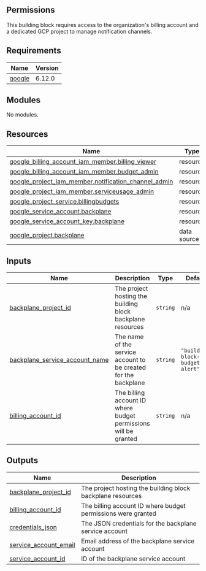 ## Permissions

This building block requires access to the organization's billing account and a dedicated GCP project to manage notification channels.

<!-- BEGIN_TF_DOCS -->
## Requirements

| Name | Version |
|------|---------|
| <a name="requirement_google"></a> [google](#requirement\_google) | 6.12.0 |

## Modules

No modules.

## Resources

| Name | Type |
|------|------|
| [google_billing_account_iam_member.billing_viewer](https://registry.terraform.io/providers/hashicorp/google/6.12.0/docs/resources/billing_account_iam_member) | resource |
| [google_billing_account_iam_member.budget_admin](https://registry.terraform.io/providers/hashicorp/google/6.12.0/docs/resources/billing_account_iam_member) | resource |
| [google_project_iam_member.notification_channel_admin](https://registry.terraform.io/providers/hashicorp/google/6.12.0/docs/resources/project_iam_member) | resource |
| [google_project_iam_member.serviceusage_admin](https://registry.terraform.io/providers/hashicorp/google/6.12.0/docs/resources/project_iam_member) | resource |
| [google_project_service.billingbudgets](https://registry.terraform.io/providers/hashicorp/google/6.12.0/docs/resources/project_service) | resource |
| [google_service_account.backplane](https://registry.terraform.io/providers/hashicorp/google/6.12.0/docs/resources/service_account) | resource |
| [google_service_account_key.backplane](https://registry.terraform.io/providers/hashicorp/google/6.12.0/docs/resources/service_account_key) | resource |
| [google_project.backplane](https://registry.terraform.io/providers/hashicorp/google/6.12.0/docs/data-sources/project) | data source |

## Inputs

| Name | Description | Type | Default | Required |
|------|-------------|------|---------|:--------:|
| <a name="input_backplane_project_id"></a> [backplane\_project\_id](#input\_backplane\_project\_id) | The project hosting the building block backplane resources | `string` | n/a | yes |
| <a name="input_backplane_service_account_name"></a> [backplane\_service\_account\_name](#input\_backplane\_service\_account\_name) | The name of the service account to be created for the backplane | `string` | `"building-block-budget-alert"` | no |
| <a name="input_billing_account_id"></a> [billing\_account\_id](#input\_billing\_account\_id) | The billing account ID where budget permissions will be granted | `string` | n/a | yes |

## Outputs

| Name | Description |
|------|-------------|
| <a name="output_backplane_project_id"></a> [backplane\_project\_id](#output\_backplane\_project\_id) | The project hosting the building block backplane resources |
| <a name="output_billing_account_id"></a> [billing\_account\_id](#output\_billing\_account\_id) | The billing account ID where budget permissions were granted |
| <a name="output_credentials_json"></a> [credentials\_json](#output\_credentials\_json) | The JSON credentials for the backplane service account |
| <a name="output_service_account_email"></a> [service\_account\_email](#output\_service\_account\_email) | Email address of the backplane service account |
| <a name="output_service_account_id"></a> [service\_account\_id](#output\_service\_account\_id) | ID of the backplane service account |
<!-- END_TF_DOCS -->